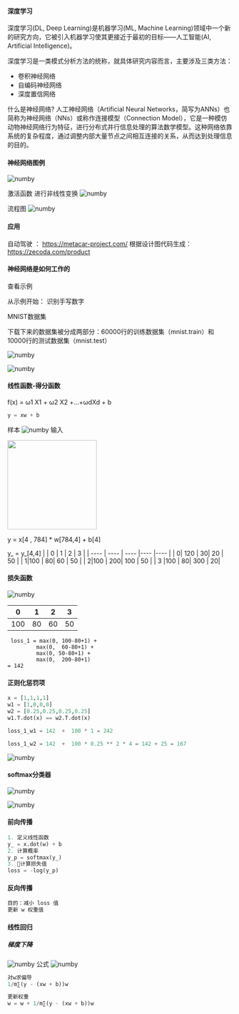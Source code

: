 #### 深度学习 

深度学习(DL, Deep Learning)是机器学习(ML, Machine Learning)领域中一个新的研究方向，它被引入机器学习使其更接近于最初的目标——人工智能(AI, Artificial Intelligence)。

深度学习是一类模式分析方法的统称，就具体研究内容而言，主要涉及三类方法：
* 卷积神经网络
* 自编码神经网络
* 深度置信网络


什么是神经网络?
人工神经网络（Artificial Neural Networks，简写为ANNs）也简称为神经网络（NNs）或称作连接模型（Connection Model），它是一种模仿动物神经网络行为特征，进行分布式并行信息处理的算法数学模型。这种网络依靠系统的复杂程度，通过调整内部大量节点之间相互连接的关系，从而达到处理信息的目的。


#### 神经网络图例
![numby](./static/net2.webp)


激活函数
进行非线性变换
![numby](./static/net1.webp)

流程图
![numby](./static/tensors_flowing.gif)


#### 应用
自动驾驶 ： https://metacar-project.com/
根据设计图代码生成：  https://zecoda.com/product

#### 神经网络是如何工作的
查看示例


从示例开始： 识别手写数字

MNIST数据集

下载下来的数据集被分成两部分：60000行的训练数据集（mnist.train）和10000行的测试数据集（mnist.test）

![numby](./static/tu1.png)

![numby](./static/1748.png)


#### 线性函数-得分函数
f(x) = ω1 X1 + ω2 X2 +...+ωdXd + b

```python
y = xw + b
```

样本
![numby](./static/0_3.png)
输入

<img src='./static/1748.png' width="200px">



y = x[4 , 784] *  w[784,4] + b[4]

y_ = y_[4,4]
| |  0   | 1  |  2   |  3  | 
|    ----     |  ----  | ----  |----  |----  |
| 0|  120  |  30|  20  | 50 |
| 1|100  |  80|  60  | 50 |
| 2|100  |  200|  100  | 50  |
| 3 |100  |  80|  300  | 20|

#### 损失函数


![numby](./static/loss.png)


|   0   | 1  |  2   |  3  | 
|  ----  | ----  |----  |----  |
| 100  |  80|  60  | 50  | 200 |
```
 loss_1 = max(0, 100-80+1) +  
         max(0,  60-80+1) + 
         max(0, 50-80+1) + 
         max(0,  200-80+1)
= 142
```

#### 正则化惩罚项
```python
x = [1,1,1,1]
w1 = [1,0,0,0]
w2 = [0.25,0.25,0.25,0.25]
w1.T.dot(x) == w2.T.dot(x)

loss_1_w1 = 142  +  100 * 1 = 242

loss_1_w2 = 142  +  100 * 0.25 ** 2 * 4 = 142 + 25 = 167

```

![numby](./static/regular.png)


#### softmax分类器
![numby](./static/softmax.png)


![numby](./static/logx.jpg)

#### 前向传播
```python
1. 定义线性函数
y_ = x.dot(w) + b 
2. 计算概率
y_p = softmax(y_)
3. 计算损失值
loss = -log(y_p)
```

#### 反向传播
```python
目的：减小 loss 值
更新 w 权重值

```

#### 线性回归
##### 梯度下降

![numby](./static/g1.webp)
公式
![numby](./static/g2.png)

```python 
对w求偏导
1/m∑(y - (xw + b))w

更新权重
w = w + 1/m∑(y - (xw + b))w
```

